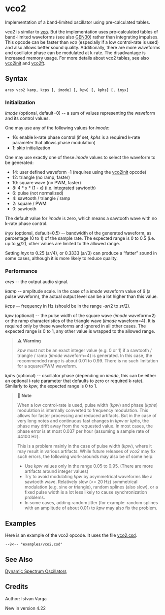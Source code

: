 <!--
id:vco2
category:Signal Generators:Dynamic Spectrum Oscillators
-->
# vco2
Implementation of a band-limited oscillator using pre-calculated tables.

_vco2_ is similar to [vco](../../opcodes/vco). But the implementation uses pre-calculated tables of band-limited waveforms (see also [GEN30](../../scoregens/gen30)) rather than integrating impulses. This opcode can be faster than _vco_ (especially if a low control-rate is used) and also allows better sound quality. Additionally, there are more waveforms and oscillator phase can be modulated at k-rate. The disadvantage is increased memory usage. For more details about vco2 tables, see also [vco2init](../../opcodes/vco2init) and [vco2ft](../../opcodes/vco2ft).

## Syntax
``` csound-orc
ares vco2 kamp, kcps [, imode] [, kpw] [, kphs] [, inyx]
```

### Initialization

_imode_ (optional, default=0) -- a sum of values representing the waveform and its control values.

One may use any of the following values for _imode_:

* 16: enable k-rate phase control (if set, _kphs_ is a required k-rate parameter that allows phase modulation)
* 1: skip initialization

One may use exactly one of these _imode_ values to select the waveform to be generated:

* 14: user defined waveform -1 (requires using the [vco2init](../../opcodes/vco2init) opcode)
* 12: triangle (no ramp, faster)
* 10: square wave (no PWM, faster)
* 8: 4 * x * (1 - x) (i.e. integrated sawtooth)
* 6: pulse (not normalized)
* 4: sawtooth / triangle / ramp
* 2: square / PWM
* 0: sawtooth

The default value for _imode_ is zero, which means a sawtooth wave with no k-rate phase control.

_inyx_ (optional, default=0.5) -- bandwidth of the generated waveform, as percentage (0 to 1) of the sample rate. The expected range is 0 to 0.5 (i.e. up to [sr](../../opcodes/sr)/2), other values are limited to the allowed range.

Setting _inyx_ to 0.25 (_sr_/4), or 0.3333 (_sr_/3) can produce a &#8220;fatter&#8221; sound in some cases, although it is more likely to reduce quality.

### Performance

_ares_ -- the output audio signal.

_kamp_ -- amplitude scale. In the case of a _imode_ waveform value of 6 (a pulse waveform), the actual output level can be a lot higher than this value.

_kcps_ -- frequency in Hz (should be in the range -_sr_/2 to _sr_/2).

_kpw_ (optional) -- the pulse width of the square wave (_imode_ waveform=2) or the ramp characteristics of the triangle wave (_imode_ waveform=4). It is required only by these waveforms and ignored in all other cases. The expected range is 0 to 1, any other value is wrapped to the allowed range.

> :warning: **Warning**<br>
>
> _kpw_ must not be an exact integer value (e.g. 0 or 1) if a sawtooth / triangle / ramp (_imode_ waveform=4) is generated. In this case, the recommended range is about 0.01 to 0.99. There is no such limitation for a square/PWM waveform.
>

_kphs_ (optional) -- oscillator phase (depending on _imode_, this can be either an optional i-rate parameter that defaults to zero or required k-rate). Similarly to _kpw_, the expected range is 0 to 1.

> :memo: **Note**
>
>  When a low control-rate is used, pulse width (_kpw_) and phase (_kphs_) modulation is internally converted to frequency modulation. This allows for faster processing and reduced artifacts. But in the case of very long notes and continuous fast changes in _kpw_ or _kphs_, the phase may drift away from the requested value. In most cases, the phase error is at most 0.037 per hour (assuming a sample rate of 44100 Hz).
>
>  This is a problem mainly in the case of pulse width (_kpw_), where it may result in various artifacts. While future releases of _vco2_ may fix such errors, the following work-arounds may also be of some help:
>
> * Use _kpw_ values only in the range 0.05 to 0.95. (There are more artifacts around integer values)
> * Try to avoid modulating _kpw_ by asymmetrical waveforms like a sawtooth wave. Relatively slow (&lt;= 20 Hz) symmetrical modulation (e.g. sine or triangle), random splines (also slow), or a fixed pulse width is a lot less likely to cause synchronization problems.
> * In some cases, adding random jitter (for example: random splines with an amplitude of about 0.01) to _kpw_ may also fix the problem.

## Examples

Here is an example of the vco2 opcode. It uses the file [vco2.csd](../../examples/vco2.csd).

``` csound-orc title="Example of the vco2 opcode." linenums="1"
--8<-- "examples/vco2.csd"
```

## See Also

[Dynamic Spectrum Oscillators](../../siggen/dynamic)

## Credits

Author: Istvan Varga

New in version 4.22
